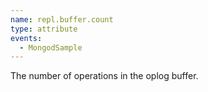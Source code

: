```yaml
---
name: repl.buffer.count
type: attribute
events:
  - MongodSample
---
```


The number of operations in the oplog buffer.